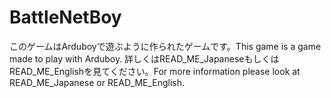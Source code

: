 # BattleNetBoy
このゲームはArduboyで遊ぶように作られたゲームです。This game is a game made to play with Arduboy.
詳しくはREAD_ME_JapaneseもしくはREAD_ME_Englishを見てください。For more information please look at READ_ME_Japanese or READ_ME_English.

